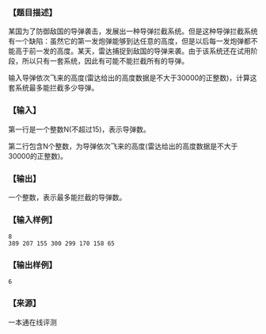 ### 【题目描述】

某国为了防御敌国的导弹袭击，发展出一种导弹拦截系统。但是这种导弹拦截系统有一个缺陷：虽然它的第一发炮弹能够到达任意的高度，但是以后每一发炮弹都不能高于前一发的高度。某天，雷达捕捉到敌国的导弹来袭。由于该系统还在试用阶段，所以只有一套系统，因此有可能不能拦截所有的导弹。

输入导弹依次飞来的高度(雷达给出的高度数据是不大于30000的正整数)，计算这套系统最多能拦截多少导弹。

### 【输入】

第一行是一个整数N(不超过15)，表示导弹数。

第二行包含N个整数，为导弹依次飞来的高度(雷达给出的高度数据是不大于30000的正整数)。

### 【输出】

一个整数，表示最多能拦截的导弹数。

### 【输入样例】

```
8
389 207 155 300 299 170 158 65
```

### 【输出样例】

```
6
```


 ### 【来源】

 一本通在线评测 